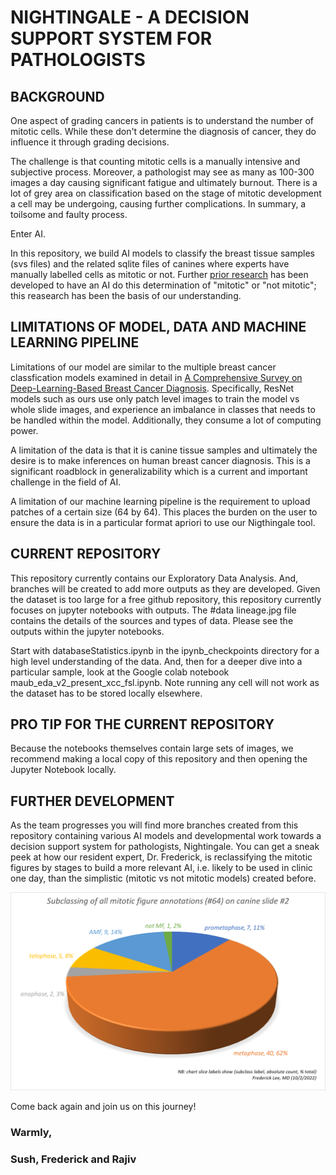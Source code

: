# NIGHTINGALE - A DECISION SUPPORT SYSTEM FOR PATHOLOGISTS

## BACKGROUND
One aspect of grading cancers in patients is to understand the number of mitotic cells. While these don't determine the diagnosis of cancer, they do influence it through grading decisions. 

The challenge is that counting mitotic cells is a manually intensive and subjective process. Moreover, a pathologist may see as many as 100-300 images a day causing significant fatigue and ultimately burnout. There is a lot of grey area on classification based on the stage of mitotic development a cell may be undergoing, causing further complications. In summary, a toilsome and faulty process.

Enter AI.

In this repository, we build AI models to classify the breast tissue samples (svs files) and the related sqlite files of canines where experts have manually labelled cells as mitotic or not. Further [prior research](https://github.com/DeepPathology/MITOS_WSI_CCMCT) has been developed to have an AI do this determination of "mitotic" or "not mitotic"; this reasearch has been the basis of our understanding.

## LIMITATIONS OF MODEL, DATA AND MACHINE LEARNING PIPELINE

Limitations of our model are similar to the multiple breast cancer classfication models examined in detail in [A Comprehensive Survey on Deep-Learning-Based Breast Cancer Diagnosis](https://www.ncbi.nlm.nih.gov/pmc/articles/PMC8656730/). Specifically, ResNet models such as ours use only patch level images to train the model vs whole slide images, and experience an imbalance in classes that needs to be handled within the model. Additionally, they consume a lot of computing power.

A limitation of the data is that it is canine tissue samples and ultimately the desire is to make inferences on human breast cancer diagnosis. This is a significant roadblock in generalizability which is a current and important challenge in the field of AI.

A limitation of our machine learning pipeline is the requirement to upload patches of a certain size (64 by 64). This places the burden on the user to ensure the data is in a particular format apriori to use our Nigthingale tool.

## CURRENT REPOSITORY
This repository currently contains our Exploratory Data Analysis. And, branches will be created to add more outputs as they are developed.
Given the dataset is too large for a free github repository, this repository currently focuses on jupyter notebooks with outputs. The #data lineage.jpg 
file contains the details of the sources and types of data.
Please see the outputs within the jupyter notebooks.

Start with databaseStatistics.ipynb in the ipynb_checkpoints directory for a high level understanding of the data. And, then for a deeper dive into a particular sample, look at the Google colab notebook maub_eda_v2_present_xcc_fsl.ipynb.
Note running any cell will not work as the dataset has to be stored locally elsewhere.

## PRO TIP FOR THE CURRENT REPOSITORY
Because the notebooks themselves contain large sets of images, we recommend making a local copy of this repository and then opening the Jupyter Notebook locally.

## FURTHER DEVELOPMENT
As the team progresses you will find more branches created from this repository containing various AI models and developmental work towards a decision support system for pathologists, Nightingale. You can get a sneak peek at how our resident expert, Dr. Frederick, is reclassifying the mitotic figures by stages to build a more relevant AI, i.e. likely to be used in clinic one day, than the simplistic (mitotic vs not mitotic models) created before. 

![Example Sub-Classification of Phases](https://github.com/sushvij/Capstone-EDA-v2/blob/main/eda_data_lineage/eda_subclassing_slide2_mitotic_figs.png)

Come back again and join us on this journey!

### Warmly,
### Sush, Frederick and Rajiv
